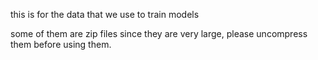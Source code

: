 this is for the data that we use to train models

some of them are zip files since they are very large, please uncompress them before using them. 
